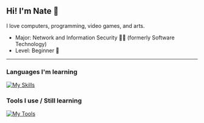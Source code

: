 ## Hi! I'm Nate 🦈
I love computers, programming, video games, and arts.
- Major: Network and Information Security 🧑‍💻 (formerly Software Technology)
- Level: Beginner 🌱
<!--
**cj1ayi/cj1ayi** is a ✨ _special_ ✨ repository because its `README.md` (this file) appears on your GitHub profile.
-->
---
### Languages I'm learning
[![My Skills](https://skillicons.dev/icons?i=c,java,html,css,js,python,godot,kotlin,mysql)](https://skillicons.dev)

### Tools I use / Still learning
[![My Tools](https://skillicons.dev/icons?i=linux,windows,kali,vscode,figma,idea,godot,blender,notion,obsidian)](https://skillicons.dev)

 
</p>
